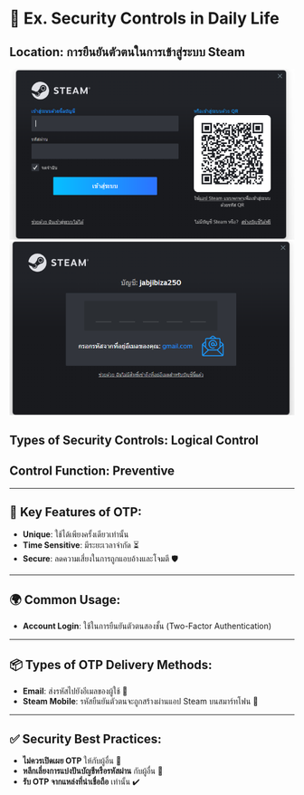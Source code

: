 # 🔐 Ex. Security Controls in Daily Life
## Location: การยืนยันตัวตนในการเข้าสู่ระบบ Steam

![Image-steam](image_readme/login_steams.png)
![Image-steam](image_readme/authen.png)

## Types of Security Controls: **Logical Control**
## Control Function: **Preventive**

---

## 🔑 Key Features of OTP:
  - **Unique**: ใช้ได้เพียงครั้งเดียวเท่านั้น  
  - **Time Sensitive**: มีระยะเวลาจำกัด ⏳  
  - **Secure**: ลดความเสี่ยงในการถูกแอบอ้างและโจมตี 🛡️

---

## 🌍 Common Usage:
  - **Account Login**: ใช้ในการยืนยันตัวตนสองชั้น (Two-Factor Authentication)

---

## 📦 Types of OTP Delivery Methods:
  - **Email**: ส่งรหัสไปยังอีเมลของผู้ใช้ 📧  
  - **Steam Mobile**: รหัสยืนยันตัวตนจะถูกสร้างผ่านแอป Steam บนสมาร์ทโฟน 📱

---

## ✅ Security Best Practices: 
  - **ไม่ควรเปิดเผย OTP** ให้กับผู้อื่น 🚫  
  - **หลีกเลี่ยงการแบ่งปันบัญชีหรือรหัสผ่าน** กับผู้อื่น 🛑  
  - **รับ OTP จากแหล่งที่น่าเชื่อถือ** เท่านั้น ✔️
